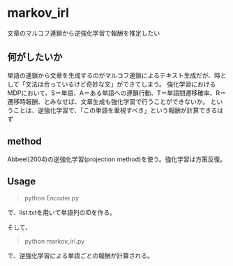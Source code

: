 # markov_irl
文章のマルコフ連鎖から逆強化学習で報酬を推定したい

## 何がしたいか
単語の連鎖から文章を生成するのがマルコフ連鎖によるテキスト生成だが、時として「文法は合っているけど奇妙な文」ができてしまう。
強化学習におけるMDPにおいて、S＝単語、A＝ある単語への連鎖行動、T＝単語間遷移確率、R＝遷移時報酬、とみなせば、文章生成も強化学習で行うことができないか。
ということは、逆強化学習で、「この単語を重視すべき」という報酬が計算できるはず

## method
Abbeel(2004)の逆強化学習(projection method)を使う。強化学習は方策反復。

## Usage
> python Encoder.py

で、list.txtを用いて単語列のIDを作る。

そして、

> python markov_irl.py

で、逆強化学習による単語ごとの報酬が計算される。
